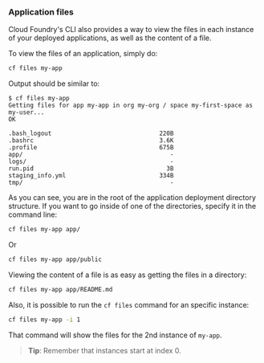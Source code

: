 ### Application files

Cloud Foundry's CLI also provides a way to view the files in each instance of your deployed applications, as well as the content of a file.

To view the files of an application, simply do:

```sh
cf files my-app
```

Output should be similar to:

```
$ cf files my-app
Getting files for app my-app in org my-org / space my-first-space as my-user...
OK

.bash_logout                              220B
.bashrc                                   3.6K
.profile                                  675B
app/                                         -
logs/                                        -
run.pid                                     3B
staging_info.yml                          334B
tmp/                                         -
```

As you can see, you are in the root of the application deployment directory structure. If you want to go inside of one of the directories, specify it in the command line:

```sh
cf files my-app app/
```

Or

```sh
cf files my-app app/public
```

Viewing the content of a file is as easy as getting the files in a directory:

```sh
cf files my-app app/README.md
```

Also, it is possible to run the `cf files` command for an specific instance:

```sh
cf files my-app -i 1
```

That command will show the files for the 2nd instance of `my-app`.
> **Tip**: Remember that instances start at index 0.
